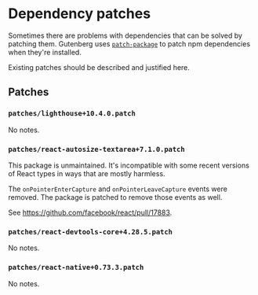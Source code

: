 # Dependency patches

Sometimes there are problems with dependencies that can be solved by patching them. Gutenberg uses
[`patch-package`](https://www.npmjs.com/package/patch-package) to patch npm dependencies when
they're installed.

Existing patches should be described and justified here.

## Patches

### `patches/lighthouse+10.4.0.patch`

No notes.

### `patches/react-autosize-textarea+7.1.0.patch`

This package is unmaintained. It's incompatible with some recent versions of React types in ways
that are mostly harmless.

The `onPointerEnterCapture` and `onPointerLeaveCapture` events were removed. The package is patched
to remove those events as well.

See https://github.com/facebook/react/pull/17883.

### `patches/react-devtools-core+4.28.5.patch`

No notes.

### `patches/react-native+0.73.3.patch`

No notes.
